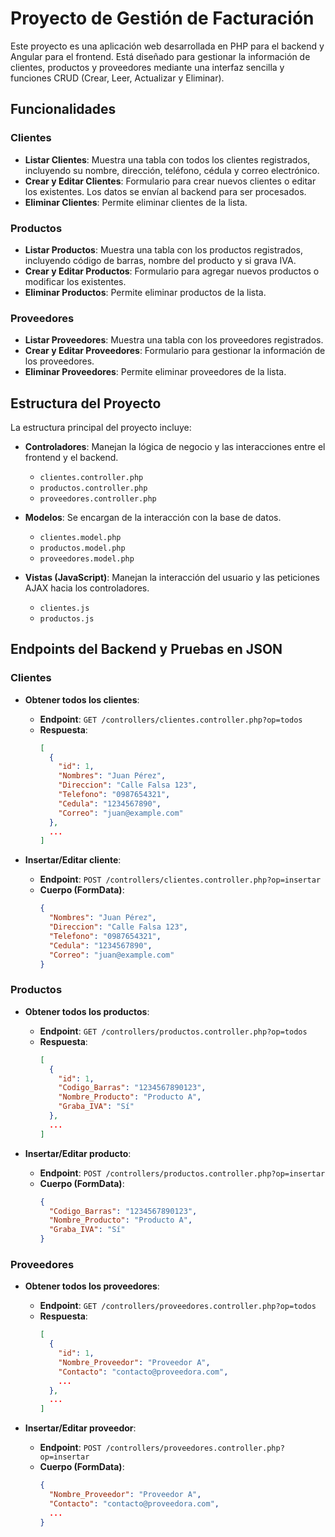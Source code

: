 # Proyecto de Gestión de Facturación

Este proyecto es una aplicación web desarrollada en PHP para el backend y Angular para el frontend. Está diseñado para gestionar la información de clientes, productos y proveedores mediante una interfaz sencilla y funciones CRUD (Crear, Leer, Actualizar y Eliminar).

## Funcionalidades

### Clientes

- **Listar Clientes**: Muestra una tabla con todos los clientes registrados, incluyendo su nombre, dirección, teléfono, cédula y correo electrónico.
- **Crear y Editar Clientes**: Formulario para crear nuevos clientes o editar los existentes. Los datos se envían al backend para ser procesados.
- **Eliminar Clientes**: Permite eliminar clientes de la lista.

### Productos

- **Listar Productos**: Muestra una tabla con los productos registrados, incluyendo código de barras, nombre del producto y si grava IVA.
- **Crear y Editar Productos**: Formulario para agregar nuevos productos o modificar los existentes.
- **Eliminar Productos**: Permite eliminar productos de la lista.

### Proveedores

- **Listar Proveedores**: Muestra una tabla con los proveedores registrados.
- **Crear y Editar Proveedores**: Formulario para gestionar la información de los proveedores.
- **Eliminar Proveedores**: Permite eliminar proveedores de la lista.

## Estructura del Proyecto

La estructura principal del proyecto incluye:

- **Controladores**: Manejan la lógica de negocio y las interacciones entre el frontend y el backend.
  - `clientes.controller.php`
  - `productos.controller.php`
  - `proveedores.controller.php`

- **Modelos**: Se encargan de la interacción con la base de datos.
  - `clientes.model.php`
  - `productos.model.php`
  - `proveedores.model.php`

- **Vistas (JavaScript)**: Manejan la interacción del usuario y las peticiones AJAX hacia los controladores.
  - `clientes.js`
  - `productos.js`

## Endpoints del Backend y Pruebas en JSON

### Clientes

- **Obtener todos los clientes**:
  - **Endpoint**: `GET /controllers/clientes.controller.php?op=todos`
  - **Respuesta**:
    ```json
    [
      {
        "id": 1,
        "Nombres": "Juan Pérez",
        "Direccion": "Calle Falsa 123",
        "Telefono": "0987654321",
        "Cedula": "1234567890",
        "Correo": "juan@example.com"
      },
      ...
    ]
    ```

- **Insertar/Editar cliente**:
  - **Endpoint**: `POST /controllers/clientes.controller.php?op=insertar`
  - **Cuerpo (FormData)**:
    ```json
    {
      "Nombres": "Juan Pérez",
      "Direccion": "Calle Falsa 123",
      "Telefono": "0987654321",
      "Cedula": "1234567890",
      "Correo": "juan@example.com"
    }
    ```
  
### Productos

- **Obtener todos los productos**:
  - **Endpoint**: `GET /controllers/productos.controller.php?op=todos`
  - **Respuesta**:
    ```json
    [
      {
        "id": 1,
        "Codigo_Barras": "1234567890123",
        "Nombre_Producto": "Producto A",
        "Graba_IVA": "Sí"
      },
      ...
    ]
    ```

- **Insertar/Editar producto**:
  - **Endpoint**: `POST /controllers/productos.controller.php?op=insertar`
  - **Cuerpo (FormData)**:
    ```json
    {
      "Codigo_Barras": "1234567890123",
      "Nombre_Producto": "Producto A",
      "Graba_IVA": "Sí"
    }
    ```

### Proveedores

- **Obtener todos los proveedores**:
  - **Endpoint**: `GET /controllers/proveedores.controller.php?op=todos`
  - **Respuesta**:
    ```json
    [
      {
        "id": 1,
        "Nombre_Proveedor": "Proveedor A",
        "Contacto": "contacto@proveedora.com",
        ...
      },
      ...
    ]
    ```

- **Insertar/Editar proveedor**:
  - **Endpoint**: `POST /controllers/proveedores.controller.php?op=insertar`
  - **Cuerpo (FormData)**:
    ```json
    {
      "Nombre_Proveedor": "Proveedor A",
      "Contacto": "contacto@proveedora.com",
      ...
    }
    ```
